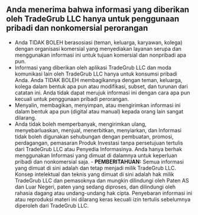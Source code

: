 ## Anda menerima bahwa informasi yang diberikan oleh TradeGrub LLC hanya untuk penggunaan pribadi dan nonkomersial perorangan

- Anda TIDAK BOLEH berasosiasi (teman, keluarga, karyawan, kolega) dengan organisasi komersial yang menyediakan layanan serupa dan menggunakan informasi ini untuk tujuan komersial dan nonpribadi apa pun.
- Informasi yang diberikan oleh aplikasi TradeGrub LLC dan moda komunikasi lain oleh TradeGrub LLC hanya untuk konsumsi pribadi Anda. Anda TIDAK BOLEH membagikannya dengan teman, keluarga, kolega dalam bentuk apa pun atau modifikasi, subset, dan turunan dari catatan ini. Anda tidak dapat merujuk informasi ini dengan cara apa pun kecuali untuk penggunaan pribadi perorangan.
- Menyalin, membagikan, menyimpan, atau mengirimkan informasi ini dalam bentuk apa pun (digital atau manual) kepada orang lain sangat dilarang.
- Anda tidak boleh memperbanyak, mengirimkan ulang, menyebarluaskan, menjual, menerbitkan, menyiarkan, dan Informasi tidak boleh digunakan sehubungan dengan pembuatan, promosi, perdagangan, pemasaran Produk Investasi tanpa persetujuan tertulis dari TradeGrub LLC atau Penyedia Informasinya. Anda hanya berhak menggunakan Informasi yang dimuat di dalamnya untuk keperluan pribadi dan nonkomersial saja. - **PEMBERITAHUAN:** Semua informasi yang dimuat di sini adalah dan tetap menjadi milik TradeGrub LLC. Konsep intelektual dan teknis yang dimuat di sini adalah hak milik TradeGrub LLC dan pemasoknya dan mungkin dilindungi oleh Paten AS dan Luar Negeri, paten yang sedang diproses, dan dilindungi oleh rahasia dagang atau undang-undang hak cipta. Penyebaran informasi ini atau reproduksi materi ini dilarang keras kecuali izin tertulis sebelumnya diperoleh dari TradeGrub LLC.